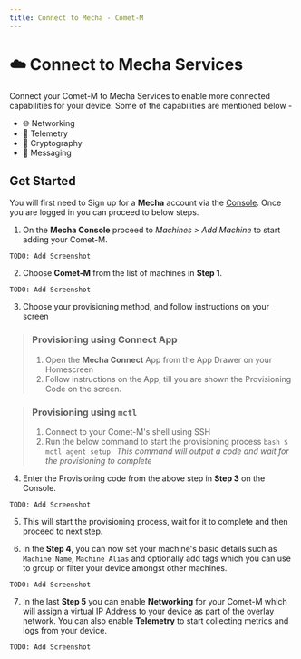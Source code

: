 ```yaml
---
title: Connect to Mecha - Comet-M
---
```


# ☁️ Connect to Mecha Services

Connect your Comet-M to Mecha Services to enable more connected capabilities for your device. Some of the capabilities are mentioned below -
 -  🌐 Networking
 - 📡 Telemetry
 - 🔐 Cryptography
 - 📨 Messaging

## Get Started

You will first need to Sign up for a **Mecha** account via the [Console](#). Once you are logged in you can proceed to below steps.

1. On the **Mecha Console** proceed to *Machines > Add Machine* to start adding your Comet-M.
```
TODO: Add Screenshot
```

2. Choose **Comet-M** from the list of machines in **Step 1**.
```
TODO: Add Screenshot
```

3. Choose your provisioning method, and follow instructions on your screen

> ### Provisioning using Connect App
> 1. Open the **Mecha Connect** App from the App Drawer on your Homescreen
> 2. Follow instructions on the App, till you are shown the Provisioning Code on the screen.

> ### Provisioning using `mctl`
> 1. Connect to your Comet-M's shell using SSH
> 2. Run the below command to start the provisioning process
    ```bash
    $ mctl agent setup
    ```
> *This command will output a code and wait for the provisioning to complete*

4. Enter the Provisioning code from the above step in **Step 3** on the Console.
```
TODO: Add Screenshot
```

5. This will start the provisioning process, wait for it to complete and then proceed to next step. 

6. In the **Step 4**, you can now set your machine's basic details such as `Machine Name`, `Machine Alias` and optionally add tags which you can use to group or filter your device amongst other machines.
```
TODO: Add Screenshot
```

7. In the last **Step 5** you can enable **Networking** for your Comet-M which will assign a virtual IP Address to your device as part of the overlay network. You can also enable **Telemetry** to start collecting metrics and logs from your device.
```
TODO: Add Screenshot
```
